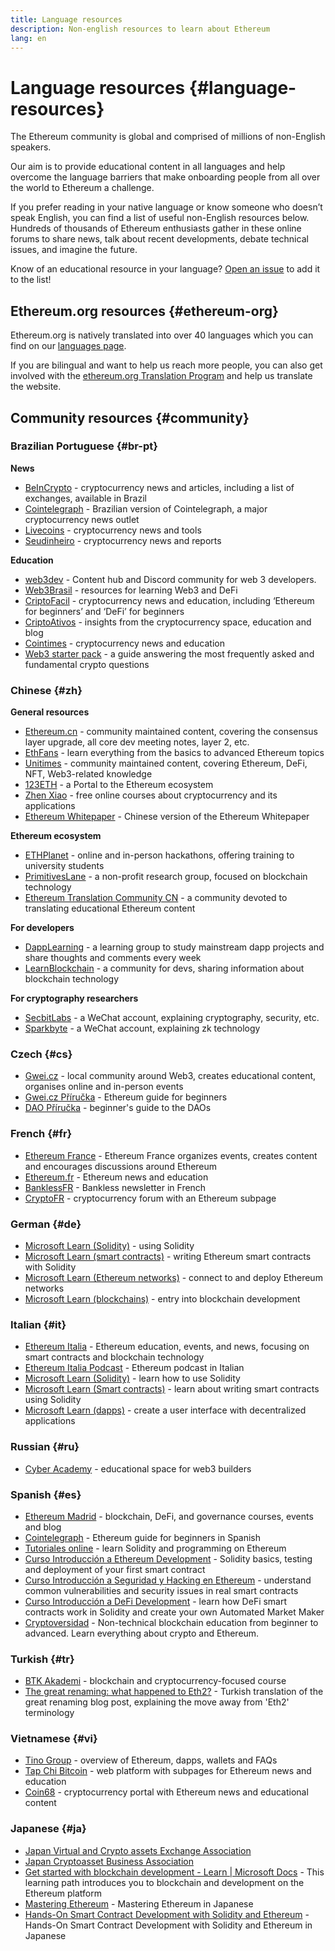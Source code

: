```yaml
---
title: Language resources
description: Non-english resources to learn about Ethereum
lang: en
---
```


# Language resources {#language-resources}

The Ethereum community is global and comprised of millions of non-English speakers.

Our aim is to provide educational content in all languages and help overcome the language barriers that make onboarding people from all over the world to Ethereum a challenge.

If you prefer reading in your native language or know someone who doesn’t speak English, you can find a list of useful non-English resources below. Hundreds of thousands of Ethereum enthusiasts gather in these online forums to share news, talk about recent developments, debate technical issues, and imagine the future.

Know of an educational resource in your language? [Open an issue](https://github.com/ethereum/ethereum-org-website/issues/new/choose) to add it to the list!

## Ethereum.org resources {#ethereum-org}

Ethereum.org is natively translated into over 40 languages which you can find on our [languages page](/languages).

If you are bilingual and want to help us reach more people, you can also get involved with the [ethereum.org Translation Program](/contributing/translation-program/#translation-program) and help us translate the website.

## Community resources {#community}

### Brazilian Portuguese {#br-pt}

**News**

- [BeInCrypto](http://www.beincrypto.com.br) - cryptocurrency news and articles, including a list of exchanges, available in Brazil
- [Cointelegraph](http://cointelegraph.com.br/category/analysis) - Brazilian version of Cointelegraph, a major cryptocurrency news outlet
- [Livecoins](http://www.livecoins.com.br/ethereum) - cryptocurrency news and tools
- [Seudinheiro](http://www.seudinheiro.com/criptomoedas/) - cryptocurrency news and reports

**Education**

- [web3dev](https://www.web3dev.com.br/) - Content hub and Discord community for web 3 developers.
- [Web3Brasil](https://github.com/web3brasil/web3brasil) - resources for learning Web3 and DeFi
- [CriptoFacil](http://www.criptofacil.com/ultimas-noticias/) - cryptocurrency news and education, including ‘Ethereum for beginners’ and ‘DeFi’ for beginners
- [CriptoAtivos](http://www.criptoativos.wiki.br/) - insights from the cryptocurrency space, education and blog
- [Cointimes](http://www.cointimes.com.br/) - cryptocurrency news and education
- [Web3 starter pack](https://docs.google.com/document/d/1X8PSTFH7FTw9J-gbKWM6Y430SWCBT8d4t4pJgFQHJ8E/) - a guide answering the most frequently asked and fundamental crypto questions

### Chinese {#zh}

**General resources**

- [Ethereum.cn](https://www.ethereum.cn/) - community maintained content, covering the consensus layer upgrade, all core dev meeting notes, layer 2, etc.
- [EthFans](https://github.com/editor-Ajian/EthFans.org-annual-collected-works/) - learn everything from the basics to advanced Ethereum topics
- [Unitimes](https://mp.weixin.qq.com/s/tvloZSDBSOQN9zDQj_91kA) - community maintained content, covering Ethereum, DeFi, NFT, Web3-related knowledge
- [123ETH](https://123eth.org/) - a Portal to the Ethereum ecosystem
- [Zhen Xiao](http://zhenxiao.com/blockchain/) - free online courses about cryptocurrency and its applications
- [Ethereum Whitepaper](https://github.com/ethereum/wiki/wiki/[%E4%B8%AD%E6%96%87]-%E4%BB%A5%E5%A4%AA%E5%9D%8A%E7%99%BD%E7%9A%AE%E4%B9%A6) - Chinese version of the Ethereum Whitepaper

**Ethereum ecosystem**

- [ETHPlanet](https://www.ethplanet.org/) - online and in-person hackathons, offering training to university students
- [PrimitivesLane](https://www.primitiveslane.org/) - a non-profit research group, focused on blockchain technology
- [Ethereum Translation Community CN](https://www.notion.so/Ethereum-Translation-Community-CN-05375fe0a94c4214acaf90f42ba40171) - a community devoted to translating educational Ethereum content

**For developers**

- [DappLearning](https://github.com/Dapp-Learning-DAO/Dapp-Learning) - a learning group to study mainstream dapp projects and share thoughts and comments every week
- [LearnBlockchain](https://learnblockchain.cn/) - a community for devs, sharing information about blockchain technology

**For cryptography researchers**

- [SecbitLabs](https://mp.weixin.qq.com/s/69_tqBJpr_sbaKtR1sBRMw) - a WeChat account, explaining cryptography, security, etc.
- [Sparkbyte](https://mp.weixin.qq.com/s/9KgKTc_jtJ7bWKdbNPoqvQ) - a WeChat account, explaining zk technology

### Czech {#cs}

- [Gwei.cz](https://gwei.cz) - local community around Web3, creates educational content, organises online and in-person events
- [Gwei.cz Příručka](https://prirucka.gwei.cz/) - Ethereum guide for beginners
- [DAO Příručka](https://dao.gwei.cz/) - beginner's guide to the DAOs


### French {#fr}

- [Ethereum France](https://www.ethereum-france.com/) - Ethereum France organizes events, creates content and encourages discussions around Ethereum
- [Ethereum.fr](https://ethereum.fr/) - Ethereum news and education
- [BanklessFR](https://banklessfr.substack.com/) - Bankless newsletter in French
- [CryptoFR](https://cryptofr.com/category/44/ethereum-general) - cryptocurrency forum with an Ethereum subpage

### German {#de}

- [Microsoft Learn (Solidity)](https://docs.microsoft.com/de-de/learn/modules/blockchain-learning-solidity/) - using Solidity
- [Microsoft Learn (smart contracts)](https://docs.microsoft.com/de-de/learn/modules/blockchain-solidity-ethereum-smart-contracts/) - writing Ethereum smart contracts with Solidity
- [Microsoft Learn (Ethereum networks)](https://docs.microsoft.com/de-de/learn/modules/blockchain-ethereum-networks/) - connect to and deploy Ethereum networks
- [Microsoft Learn (blockchains)](https://docs.microsoft.com/de-de/learn/paths/ethereum-blockchain-development/) - entry into blockchain development

### Italian {#it}

- [Ethereum Italia](https://www.ethereum-italia.it/) - Ethereum education, events, and news, focusing on smart contracts and blockchain technology
- [Ethereum Italia Podcast](https://www.ethereum-italia.it/podcast/) - Ethereum podcast in Italian
- [Microsoft Learn (Solidity)](https://docs.microsoft.com/it-it/learn/modules/blockchain-learning-solidity/) - learn how to use Solidity
- [Microsoft Learn (Smart contracts)](https://docs.microsoft.com/it-it/learn/modules/blockchain-solidity-ethereum-smart-contracts/) - learn about writing smart contracts using Solidity
- [Microsoft Learn (dapps)](https://docs.microsoft.com/it-it/learn/modules/blockchain-create-ui-decentralized-apps/) - create a user interface with decentralized applications

### Russian {#ru}

- [Cyber Academy](https://cyberacademy.dev) - educational space for web3 builders

### Spanish {#es}

- [Ethereum Madrid](https://ethereummadrid.com/) - blockchain, DeFi, and governance courses, events and blog
- [Cointelegraph](https://es.cointelegraph.com/ethereum-for-beginners) - Ethereum guide for beginners in Spanish
- [Tutoriales online](https://tutoriales.online/curso/solidity) - learn Solidity and programming on Ethereum
- [Curso Introducción a Ethereum Development](https://youtube.com/playlist?list=PLTqiwJDd_R8y9pfUBjhkVa1IDMwyQz-fU) - Solidity basics, testing and deployment of your first smart contract
- [Curso Introducción a Seguridad y Hacking en Ethereum](https://youtube.com/playlist?list=PLTqiwJDd_R8yHOvteko_DmUxUTMHnlfci) - understand common vulnerabilities and security issues in real smart contracts
- [Curso Introducción a DeFi Development](https://youtube.com/playlist?list=PLTqiwJDd_R8zZiP9_jNdaPqA3HqoW2lrS) - learn how DeFi smart contracts work in Solidity and create your own Automated Market Maker
- [Cryptoversidad](https://www.youtube.com/c/Cryptoversidad) - Non-technical blockchain education from beginner to advanced. Learn everything about crypto and Ethereum.

### Turkish {#tr}

- [BTK Akademi](https://www.btkakademi.gov.tr/portal/course/blokzincir-ve-kripto-paralar-10569#!/about) - blockchain and cryptocurrency-focused course
- [The great renaming: what happened to Eth2?](https://miningturkiye.org/konu/ethereum-madenciligi-bitiyor-mu-onemli-gelisme.655/) - Turkish translation of the great renaming blog post, explaining the move away from 'Eth2' terminology

### Vietnamese {#vi}

- [Tino Group](https://wiki.tino.org/ethereum-la-gi/) - overview of Ethereum, dapps, wallets and FAQs
- [Tap Chi Bitcoin](https://tapchibitcoin.io/tap-chi/tin-tuc-ethereum-eth) - web platform with subpages for Ethereum news and education
- [Coin68](https://coin68.com/ethereum-tieu-diem/) - cryptocurrency portal with Ethereum news and educational content

### Japanese {#ja}

- [Japan Virtual and Crypto assets Exchange Association](https://jvcea.or.jp/)
- [Japan Cryptoasset Business Association](https://cryptocurrency-association.org/)
- [Get started with blockchain development - Learn | Microsoft Docs](https://docs.microsoft.com/ja-jp/learn/paths/ethereum-blockchain-development/) - This learning path introduces you to blockchain and development on the Ethereum platform
- [Mastering Ethereum](https://www.oreilly.co.jp/books/9784873118963/) - Mastering Ethereum in Japanese
- [Hands-On Smart Contract Development with Solidity and Ethereum](https://www.oreilly.co.jp/books/9784873119342/) - Hands-On Smart Contract Development with Solidity and Ethereum in Japanese
